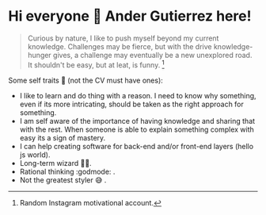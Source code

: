 # Hi everyone 🤘 Ander Gutierrez here!

> Curious by nature, I like to push myself beyond my current knowledge. Challenges may be fierce, but with the drive knowledge-hunger gives, a challenge may eventually be a new unexplored road. It shouldn't be easy, but at leat, is funny. [^1]
[^1]: Random Instagram motivational account. 

Some self traits 🙌 (not the CV must have ones):
- I like to learn and do thing with a reason. I need to know why something, even if its more intricating, should be taken as the right approach for something. 
- I am self aware of the importance of having knowledge and sharing that with the rest. When someone is able to explain something complex with easy its a sign of mastery.
- I can help creating software for back-end and/or front-end layers (hello js world).
- Long-term wizard 🧙‍♂.
- Rational thinking :godmode: .
- Not the greatest styler 😅 .



<!--
**AnderGI/AnderGI** is a ✨ _special_ ✨ repository because its `README.md` (this file) appears on your GitHub profile.

Here are some ideas to get you started:

- 🔭 I’m currently working on ...
- 🌱 I’m currently learning ...
- 👯 I’m looking to collaborate on ...
- 🤔 I’m looking for help with ...
- 💬 Ask me about ...
- 📫 How to reach me: ...
- 😄 Pronouns: ...
- ⚡ Fun fact: ...
-->
